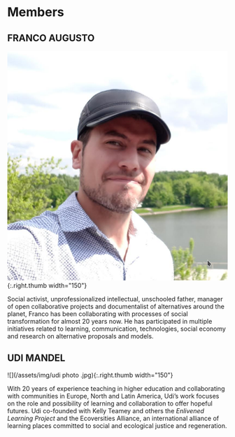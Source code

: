 # Members

## FRANCO AUGUSTO

![](/assets/img/franco.png){:.right.thumb width="150"}

Social activist, unprofessionalized intellectual, unschooled father, manager of open collaborative projects and documentalist of alternatives around the planet, Franco has been collaborating with processes of social transformation for almost 20 years now. He has participated in multiple initiatives related to learning, communication, technologies, social economy and research on alternative proposals and models.

## UDI MANDEL

![](/assets/img/udi photo .jpg){:.right.thumb width="150"}

With 20 years of experience teaching in higher education and collaborating with communities in Europe, North and Latin America, Udi’s work focuses on the role and possibility of learning and collaboration to offer hopeful futures. Udi co-founded with Kelly Teamey and others the _Enlivened Learning Project_ and the Ecoversities Alliance, an international alliance of learning places committed to social and ecological justice and regeneration. 
